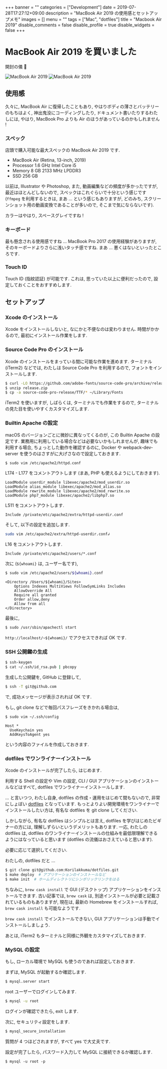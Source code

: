 +++
banner = ""
categories = ["Development"]
date = 2019-07-28T17:27:12+09:00
description = "MacBook Air 2019 の使用感とセットアップメモ"
images = []
menu = ""
tags = ["Mac", "dotfiles"]
title = "Macbook Air 2019"
disable_comments = false
disable_profile = true
disable_widgets = false
+++

# MacBook Air 2019 を買いました

開封の儀 🎉

![MacBook Air 2019](https://user-images.githubusercontent.com/4006693/62010053-cc2e9780-b1a0-11e9-9056-e1ad5b550c59.JPG)
![MacBook Air 2019](https://user-images.githubusercontent.com/4006693/62010137-bc638300-b1a1-11e9-8e00-33feae71d71c.JPG)

## 使用感

久々に, MacBook Air に復帰したこともあり, やはりボディの薄さとバッテリーのもちはよく, 神出鬼没にコーディングしたり, ドキュメント書いたりするわたしには, やはり, MacBook Pro よりも Air のほうがあっているのかもしれません !

### スペック

店頭で購入可能な最大スペックの MacBook Air 2019 です.

- MacBook Air (Retina, 13-inch, 2019)
- Processor 1.6 GHz Intel Core i5
- Memory 8 GB 2133 MHz LPDDR3
- SSD 256 GB

以前は, Illustrator や Photoshop, また, 動画編集などの頻度が多かったですが, 最近はほとんどしないので, スペックはこれぐらいで十分という感じです (`ffmpeg` を利用するときは, まあ ... という感じもありますが, どのみち, スクリーンショット用の動画変換であることが多いので, そこまで気にならないです).

カラーはやはり, スペースグレイですね !

### キーボード

最も懸念される使用感ですね ... MacBook Pro 2017 の使用経験がありますが, そのキーボードよりさらに浅いタッチ感ですね. まあ ... 悪くはないといったところです.

### Touch ID

Touch ID (指紋認証) が可能です. これは, 思っていた以上に便利だったので, 設定しておくことをおすすめします.

## セットアップ

### Xcode のインストール

Xcode をインストールしないと, なにかと不便なのは変わりません. 時間がかかるので, 最初にインストール作業をします.

### Source Code Pro のインストール

Xcode のインストールをまっている間に可能な作業を進めます. ターミナル (iTerm2) などでは, わたしは Source Code Pro を利用するので, フォントをインストールします.

```bash
$ curl -LO https://github.com/adobe-fonts/source-code-pro/archive/release.zip
$ unzip release.zip
$ cp -a source-code-pro-release/TTF/* ~/Library/Fonts
```

iTerm2 を使いますが, しばらくは, ターミナルでも作業をするので, ターミナルの見た目を使いやすくカスタマイズします.

### Builtin Apache の設定

macOS のバージョンごとに微妙に異なってくるのが, この Builtin Apache の設定です. 業務用に利用している場合などは必要ないかもしれませんが, 趣味でも利用する場合, ちょっとした動作を確認するのに, Docker や webpack-dev-server を使うのはさすがに大げさなので設定しておきます.

```bash
$ sudo vim /etc/apache2/httpd.conf
```

L174 - L177 をコメントアウトします (まあ, PHP も使えるようにしておきます).

```
LoadModule userdir_module libexec/apache2/mod_userdir.so
LoadModule alias_module libexec/apache2/mod_alias.so
LoadModule rewrite_module libexec/apache2/mod_rewrite.so
LoadModule php7_module libexec/apache2/libphp7.so
```

L511 をコメントアウトします.

```
Include /private/etc/apache2/extra/httpd-userdir.conf
```

そして, 以下の設定を追加します.

```bash
sudo vim /etc/apache2/extra/httpd-userdir.conf↲
```

L16 をコメントアウトします.

```
Include /private/etc/apache2/users/*.conf
```

次に (`${whoami}` は, ユーザー名です),

```bash
$ sudo vim /etc/apache2/users/${whoami}.conf
```

```
<Directory /Users/${whoami}/Sites>
    Options Indexes MultiViews FollowSymLinks Includes
    AllowOverride All
    Require all granted
    Order allow,deny
    Allow from all
</Directory>
```

最後に,

```bash
$ sudo /usr/sbin/apachectl start
```

`http://localhost/~${whoami}/` でアクセスできれば OK です.

### SSH 公開鍵の生成

```bash
$ ssh-keygen
$ cat ~/.ssh/id_rsa.pub | pbcopy
```

生成した公開鍵を, GitHub に登録して,

```bash
$ ssh -T git@github.com
```

で, 成功メッセージが表示されれば OK です.

もし, git clone などで毎回パスフレーズをきかれる場合は,

```bash
$ sudo vim ~/.ssh/config
```

```
Host *
  UseKeychain yes
  AddKeysToAgent yes
```

という内容のファイルを作成しておきます.

### dotfiles でワンライナーインストール

Xcode のインストールが完了したら, はじめます.

利用する Shell の設定や Vim の設定, CLI / GUI アプリケーションのインストールなどはすべて, dotfiles でワンライナーインストールします.

... と言いつつ, わたし自身, dotfiles の作成・運用をはじめて間もないので, 非常にしょぼい [dotfiles](https://github.com/Korilakkuma/dotfiles) となっています. もっとよりよい開発環境をワンライナーでインストールしたい方は, 有名な dotfiles を git clone してください.

しかしながら, 有名な dotfiles はシンプルとは言え, dotfiles を学びはじめたビギナーの方には, 理解しずらいというデメリットもあります. 一応, わたしの dotfiles は, dotfiles のワンライナーインストールの仕組みを最低限理解できるようにはなっていると思います (dotfiles の流儀はおさえていると思います).

必要に応じて選択してください.

わたしの, dotfiles だと ...

```bash
$ git clone git@github.com:Korilakkuma/dotfiles.git
$ make deploy  # アプリケーションのインストールなど
$ make init  # ホームディレクトリにシンボリックリンクをはる
```

ちなみに, `brew cask install` で GUI (デスクトップ) アプリケーションをインストールできます. 古い記事では, `brew cask` は, 別途インストールが必要と記載されているものもありますが, 現在は, 最新の Homebrew をインストールすれば, `brew cask install` も可能なようです.

`brew cask install` でインストールできない, GUI アプリケーションは手動でインストールしましょう.

あとは, iTerm2 もターミナルと同様に外観をカスタマイズしておきます.

### MySQL の設定

もし, ローカル環境で MySQL も使うのであれば設定しておきます.

まずは, MySQL が起動するか確認します.

```bash
$ mysql.server start
```

root ユーザーでログインしてみます.

```bash
$ mysql -u root
```

ログインが確認できたら, exit します.

次に, セキュリティ設定をします.

```bash
$ mysql_secure_installation
```

質問が 4 つほどされますが, すべて yes で大丈夫です.

設定が完了したら, パスワード入力して MySQL に接続できるか確認します.

```
$ mysql -u root -p
```
